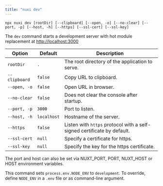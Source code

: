```yaml
---
title: "nuxi dev"
---
```


```{bash}
npx nuxi dev [rootDir] [--clipboard] [--open, -o] [--no-clear] [--port, -p] [--host, -h] [--https] [--ssl-cert] [--ssl-key]
```

The `dev` command starts a development server with hot module replacement at [http://localhost:3000](https://localhost:3000)

Option        | Default          | Description
-------------------------|-----------------|------------------
`rootDir` | `.` | The root directory of the application to serve.
`--clipboard` | `false` | Copy URL to clipboard.
`--open, -o` | `false` | Open URL in browser.
`--no-clear` | `false` | Does not clear the console after startup.
`--port, -p` | `3000` | Port to listen.
`--host, -h` | `localhost` | Hostname of the server.
`--https` | `false` | Listen with `https` protocol with a self-signed certificate by default.
`--ssl-cert` |`null` | Specify a certificate for https.
`--ssl-key` |`null` | Specify the key for the https certificate.

The port and host can also be set via NUXT_PORT, PORT, NUXT_HOST or HOST environment variables.

This command sets `process.env.NODE_ENV` to `development`. To override, define `NODE_ENV` in a `.env` file or as command-line argument.
